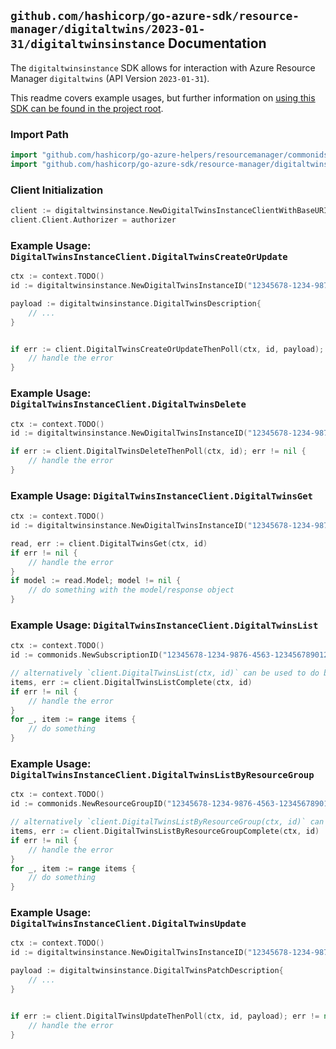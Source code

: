 
## `github.com/hashicorp/go-azure-sdk/resource-manager/digitaltwins/2023-01-31/digitaltwinsinstance` Documentation

The `digitaltwinsinstance` SDK allows for interaction with Azure Resource Manager `digitaltwins` (API Version `2023-01-31`).

This readme covers example usages, but further information on [using this SDK can be found in the project root](https://github.com/hashicorp/go-azure-sdk/tree/main/docs).

### Import Path

```go
import "github.com/hashicorp/go-azure-helpers/resourcemanager/commonids"
import "github.com/hashicorp/go-azure-sdk/resource-manager/digitaltwins/2023-01-31/digitaltwinsinstance"
```


### Client Initialization

```go
client := digitaltwinsinstance.NewDigitalTwinsInstanceClientWithBaseURI("https://management.azure.com")
client.Client.Authorizer = authorizer
```


### Example Usage: `DigitalTwinsInstanceClient.DigitalTwinsCreateOrUpdate`

```go
ctx := context.TODO()
id := digitaltwinsinstance.NewDigitalTwinsInstanceID("12345678-1234-9876-4563-123456789012", "example-resource-group", "digitalTwinsInstanceValue")

payload := digitaltwinsinstance.DigitalTwinsDescription{
	// ...
}


if err := client.DigitalTwinsCreateOrUpdateThenPoll(ctx, id, payload); err != nil {
	// handle the error
}
```


### Example Usage: `DigitalTwinsInstanceClient.DigitalTwinsDelete`

```go
ctx := context.TODO()
id := digitaltwinsinstance.NewDigitalTwinsInstanceID("12345678-1234-9876-4563-123456789012", "example-resource-group", "digitalTwinsInstanceValue")

if err := client.DigitalTwinsDeleteThenPoll(ctx, id); err != nil {
	// handle the error
}
```


### Example Usage: `DigitalTwinsInstanceClient.DigitalTwinsGet`

```go
ctx := context.TODO()
id := digitaltwinsinstance.NewDigitalTwinsInstanceID("12345678-1234-9876-4563-123456789012", "example-resource-group", "digitalTwinsInstanceValue")

read, err := client.DigitalTwinsGet(ctx, id)
if err != nil {
	// handle the error
}
if model := read.Model; model != nil {
	// do something with the model/response object
}
```


### Example Usage: `DigitalTwinsInstanceClient.DigitalTwinsList`

```go
ctx := context.TODO()
id := commonids.NewSubscriptionID("12345678-1234-9876-4563-123456789012")

// alternatively `client.DigitalTwinsList(ctx, id)` can be used to do batched pagination
items, err := client.DigitalTwinsListComplete(ctx, id)
if err != nil {
	// handle the error
}
for _, item := range items {
	// do something
}
```


### Example Usage: `DigitalTwinsInstanceClient.DigitalTwinsListByResourceGroup`

```go
ctx := context.TODO()
id := commonids.NewResourceGroupID("12345678-1234-9876-4563-123456789012", "example-resource-group")

// alternatively `client.DigitalTwinsListByResourceGroup(ctx, id)` can be used to do batched pagination
items, err := client.DigitalTwinsListByResourceGroupComplete(ctx, id)
if err != nil {
	// handle the error
}
for _, item := range items {
	// do something
}
```


### Example Usage: `DigitalTwinsInstanceClient.DigitalTwinsUpdate`

```go
ctx := context.TODO()
id := digitaltwinsinstance.NewDigitalTwinsInstanceID("12345678-1234-9876-4563-123456789012", "example-resource-group", "digitalTwinsInstanceValue")

payload := digitaltwinsinstance.DigitalTwinsPatchDescription{
	// ...
}


if err := client.DigitalTwinsUpdateThenPoll(ctx, id, payload); err != nil {
	// handle the error
}
```
